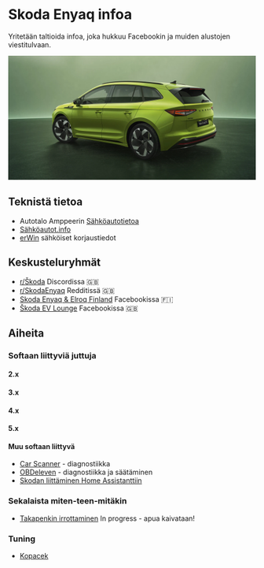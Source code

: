 # Skoda Enyaq infoa

Yritetään taltioida infoa, joka hukkuu Facebookin ja muiden alustojen viestitulvaan.

![banneri.jpg](kuvat/banneri.jpg)

## Teknistä tietoa

- Autotalo Amppeerin [Sähköautotietoa](https://www.autotaloampeeri.fi/sahkoautotietoa/) 
- [Sähköautot.info](https://xn--shkautot-0za6p.info/ajoneuvot/skoda/enyaq)
- [erWin](https://skoda.erwin-store.com/erwin/showHome.do) sähköiset korjaustiedot

## Keskusteluryhmät

- [r/Škoda](https://discord.gg/BYQSVnHUh7) Discordissa 🇬🇧
- [r/SkodaEnyaq](https://www.reddit.com/r/SkodaEnyaq/) Redditissä 🇬🇧
- [Skoda Enyaq & Elroq Finland](https://www.facebook.com/groups/613981782753087) Facebookissa 🇫🇮
- [Škoda EV Lounge](https://www.facebook.com/groups/skodaevlounge) Facebookissa 🇬🇧

## Aiheita

### Softaan liittyviä juttuja

#### 2.x

#### 3.x

#### 4.x

#### 5.x

#### Muu softaan liittyvä

- [Car Scanner](https://www.carscanner.info/) - diagnostiikka
- [OBDeleven](https://obdeleven.com/) - diagnostiikka ja säätäminen
- [Skodan liittäminen Home Assistanttiin](https://github.com/back-2-95/skoda-enyaq-fi/wiki/Home-Assistant)

### Sekalaista miten-teen-mitäkin

- [Takapenkin irrottaminen](https://github.com/back-2-95/skoda-enyaq-fi/wiki/Takapenkin-irrottaminen) In progress - apua kaivataan!

### Tuning

- [Kopacek](https://www.kopacek.com/fi/skoda/enyaq/)
